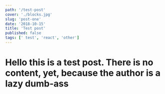 ```yaml
---
path: '/test-post'
cover: './blocks.jpg'
slug: 'post-one'
date: '2018-10-15'
title: 'Test post'
published: false
tags: [' test', 'react', 'other']
---
```


# Hello this is a test post. There is no content, yet, because the author is a lazy dumb-ass
